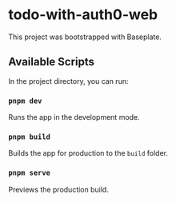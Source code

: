 # todo-with-auth0-web

This project was bootstrapped with Baseplate.

## Available Scripts

In the project directory, you can run:

### `pnpm dev`

Runs the app in the development mode.

### `pnpm build`

Builds the app for production to the `build` folder.

### `pnpm serve`

Previews the production build.
